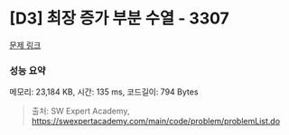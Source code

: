 # [D3] 최장 증가 부분 수열 - 3307 

[문제 링크](https://swexpertacademy.com/main/code/problem/problemDetail.do?contestProbId=AWBOKg-a6l0DFAWr) 

### 성능 요약

메모리: 23,184 KB, 시간: 135 ms, 코드길이: 794 Bytes



> 출처: SW Expert Academy, https://swexpertacademy.com/main/code/problem/problemList.do